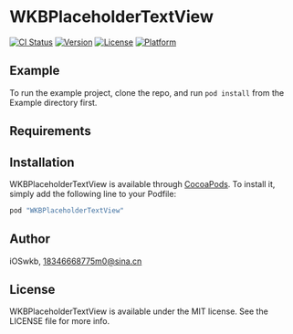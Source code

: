 # WKBPlaceholderTextView

[![CI Status](http://img.shields.io/travis/iOSwkb/WKBPlaceholderTextView.svg?style=flat)](https://travis-ci.org/iOSwkb/WKBPlaceholderTextView)
[![Version](https://img.shields.io/cocoapods/v/WKBPlaceholderTextView.svg?style=flat)](http://cocoapods.org/pods/WKBPlaceholderTextView)
[![License](https://img.shields.io/cocoapods/l/WKBPlaceholderTextView.svg?style=flat)](http://cocoapods.org/pods/WKBPlaceholderTextView)
[![Platform](https://img.shields.io/cocoapods/p/WKBPlaceholderTextView.svg?style=flat)](http://cocoapods.org/pods/WKBPlaceholderTextView)

## Example

To run the example project, clone the repo, and run `pod install` from the Example directory first.

## Requirements

## Installation

WKBPlaceholderTextView is available through [CocoaPods](http://cocoapods.org). To install
it, simply add the following line to your Podfile:

```ruby
pod "WKBPlaceholderTextView"
```

## Author

iOSwkb, 18346668775m0@sina.cn

## License

WKBPlaceholderTextView is available under the MIT license. See the LICENSE file for more info.
